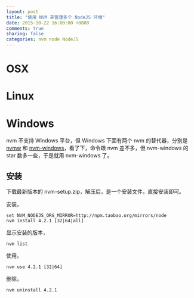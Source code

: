 ```yaml
---
layout: post
title: "使用 NVM 来管理多个 NodeJS 环境"
date: 2015-10-22 16:00:00 +0800
comments: true
sharing: false
categories: nvm node NodeJS
---
```


# OSX

# Linux

# Windows

nvm 不支持 Windows 平台，但 Windows 下面有两个 nvm 的替代器，分别是 [nvmw](https://github.com/hakobera/nvmw) 和 [nvm-windows](https://github.com/coreybutler/nvm-windows)，看了下，命令跟 nvm 差不多，但 nvm-windows 的 star 数多一些，于是就用 nvm-windows 了。

## 安装

下载最新版本的 nvm-setup.zip，解压后，是一个安装文件，直接安装即可。

安装，

    set NVM_NODEJS_ORG_MIRROR=http://npm.taobao.org/mirrors/node
    nvm install 4.2.1 [32|64|all]

显示安装的版本，

    nvm list

使用，

    nvm use 4.2.1 [32|64]

删除，

    nvm uninstall 4.2.1
